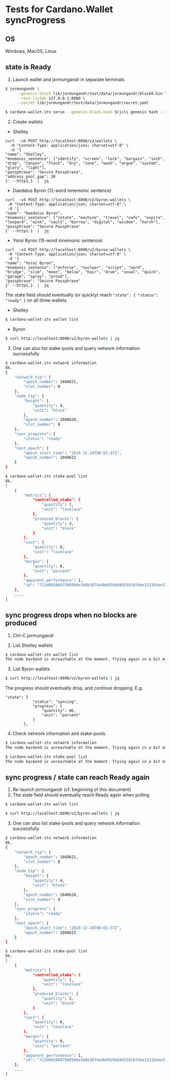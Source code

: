 # Tests for Cardano.Wallet syncProgress

## OS

Windows, MacOS, Linux

## state is Ready

1. Launch wallet and jormungandr in separate terminals
```bash
$ jormungandr \
     --genesis-block lib/jormungandr/test/data/jormungandr/block0.bin \
     --rest-listen 127.0.0.1:8080 \
     --secret lib/jormungandr/test/data/jormungandr/secret.yaml

$ cardano-wallet-itn serve --genesis-block-hash $(jcli genesis hash --input lib/jormungandr/test/data/jormungandr/block0.bin) --node-port 8080
```

2. Create wallets
 - Shelley
```
curl  -vX POST http://localhost:8090/v2/wallets \
  -H "Content-Type: application/json; charset=utf-8" \
  -d '{
"name": "Shelley",
"mnemonic_sentence": ["identify", "screen", "lock", "bargain", "inch", "drop", "canyon", "flock", "dry", "zone", "wash", "argue", "system", "glory", "light"],
"passphrase": "Secure Passphrase",
"address_pool_gap": 20
}' --http1.1  |  jq
```
 - Daedalus Byron (12-word mnemonic sentence)
 ```
 curl  -vX POST http://localhost:8090/v2/byron-wallets \
  -H "Content-Type: application/json; charset=utf-8" \
  -d '{
"name": "Daedalus Byron",
"mnemonic_sentence": ["rotate", "machine", "travel", "safe", "expire", "leopard", "wink", "vault", "borrow", "digital", "wisdom", "harsh"],
"passphrase": "Secure Passphrase"
}' --http1.1  |  jq
```

 - Yoroi Byron (15-word mnemonic sentence)
 ```
 curl  -vX POST http://localhost:8090/v2/byron-wallets \
  -H "Content-Type: application/json; charset=utf-8" \
  -d '{
"name": "Yoroi Byron",
"mnemonic_sentence": ["enforce", "nuclear", "script", "word", "bridge", "slim", "moon", "below", "hair", "drum", "usual", "quick", "garage", "spray", "proud"],
"passphrase": "Secure Passphrase"
}' --http1.1  |  jq
```

The state field should eventually (or quickly) reach `"state": { "status": "ready" }` on all three wallets.
 - Shelley
```bash
$ cardano-wallet-itn wallet list
```
 - Byron
 ```bash
 $ curl http://localhost:8090/v2/byron-wallets | jq
 ```

 3. One can also list stake-pools and query network information successfully

 ```bash
 $ cardano-wallet-itn network information
 Ok.
 {
     "network_tip": {
         "epoch_number": 1048621,
         "slot_number": 0
     },
     "node_tip": {
         "height": {
             "quantity": 4,
             "unit": "block"
         },
         "epoch_number": 1048620,
         "slot_number": 9
     },
     "sync_progress": {
         "status": "ready"
     },
     "next_epoch": {
         "epoch_start_time": "2019-12-24T08:01:37Z",
         "epoch_number": 1048622
     }
 }
 ```

 ```bash
 $ cardano-wallet-itn stake-pool list
 Ok.
 [
     {
         "metrics": {
             "controlled_stake": {
                 "quantity": 1,
                 "unit": "lovelace"
             },
             "produced_blocks": {
                 "quantity": 3,
                 "unit": "block"
             }
         },
         "cost": {
             "quantity": 0,
             "unit": "lovelace"
         },
         "margin": {
             "quantity": 0,
             "unit": "percent"
         },
         "apparent_performance": 1,
         "id": "712dd028687560506e3b0b3874adbd929ab892591bfdee1221b5ee3796b79b70"
     },
     ....
 ]
 ```

## sync progress drops when no blocks are produced

1. Ctrl-C jormungandr

2. List Shelley wallets
```bash
$ cardano-wallet-itn wallet list
The node backend is unreachable at the moment. Trying again in a bit might work.
```

3. List Byron wallets

```bash
$ curl http://localhost:8090/v2/byron-wallets | jq
```

The progress should eventually drop, and continue dropping. E.g:

```
"state": {
            "status": "syncing",
            "progress": {
                "quantity": 86,
                "unit": "percent"
            }
        },
```

4. Check network information and stake-pools.
```bash
$ cardano-wallet-itn network information
The node backend is unreachable at the moment. Trying again in a bit might work.
```

```bash
$ cardano-wallet-itn stake-pool list
The node backend is unreachable at the moment. Trying again in a bit might work.
```

## sync progress / state can reach Ready again

1. Re-launch jormungandr (cf. beginning of this document)
2. The state field should eventually reach Ready again when polling
```bash
$ cardano-wallet-itn wallet list
```

```bash
$ curl http://localhost:8090/v2/byron-wallets | jq
```

3. One can also list stake-pools and query network information successfully

```bash
$ cardano-wallet-itn network information
Ok.
{
    "network_tip": {
        "epoch_number": 1048621,
        "slot_number": 0
    },
    "node_tip": {
        "height": {
            "quantity": 4,
            "unit": "block"
        },
        "epoch_number": 1048620,
        "slot_number": 9
    },
    "sync_progress": {
        "status": "ready"
    },
    "next_epoch": {
        "epoch_start_time": "2019-12-24T08:01:37Z",
        "epoch_number": 1048622
    }
}
```

```bash
$ cardano-wallet-itn stake-pool list
Ok.
[
    {
        "metrics": {
            "controlled_stake": {
                "quantity": 1,
                "unit": "lovelace"
            },
            "produced_blocks": {
                "quantity": 3,
                "unit": "block"
            }
        },
        "cost": {
            "quantity": 0,
            "unit": "lovelace"
        },
        "margin": {
            "quantity": 0,
            "unit": "percent"
        },
        "apparent_performance": 1,
        "id": "712dd028687560506e3b0b3874adbd929ab892591bfdee1221b5ee3796b79b70"
    },
    ....
]
```
